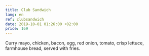 ```yaml
---
title: Club Sandwich
lang: en
ref: clubsandwich
date: 2019-10-01 01:26:00 +02:00
price: 169
---
```


Curry mayo, chicken, bacon, egg, red onion, tomato, crisp lettuce, farmhouse bread, served with fries.
